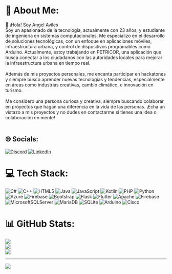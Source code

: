 # 💫 About Me:
👋 ¡Hola! Soy Angel Aviles<br>Soy un apasionado de la tecnología, actualmente con 23 años, y estudiante de ingeniería en sistemas computacionales. Me especializo en el desarrollo de soluciones tecnológicas, con un enfoque en aplicaciones móviles, infraestructura urbana, y control de dispositivos programables como Arduino. Actualmente, estoy trabajando en PETRICOR, una aplicación que busca conectar a los ciudadanos con las autoridades locales para mejorar la infraestructura urbana en tiempo real.<br><br>Además de mis proyectos personales, me encanta participar en hackatones y siempre busco aprender nuevas tecnologías y tendencias, especialmente en áreas como industrias creativas, cambio climático, e innovación en turismo.<br><br>Me considero una persona curiosa y creativa, siempre buscando colaborar en proyectos que hagan una diferencia en la vida de las personas. ¡Echa un vistazo a mis proyectos y no dudes en contactarme si tienes una idea o colaboración en mente!<br><br>


## 🌐 Socials:
[![Discord](https://img.shields.io/badge/Discord-%237289DA.svg?logo=discord&logoColor=white)](https://discord.gg/vali_sama) [![LinkedIn](https://img.shields.io/badge/LinkedIn-%230077B5.svg?logo=linkedin&logoColor=white)](https://www.linkedin.com/in/angel-aviles-a81024210/) 

# 💻 Tech Stack:
![C#](https://img.shields.io/badge/c%23-%23239120.svg?style=for-the-badge&logo=csharp&logoColor=white) ![C++](https://img.shields.io/badge/c++-%2300599C.svg?style=for-the-badge&logo=c%2B%2B&logoColor=white) ![HTML5](https://img.shields.io/badge/html5-%23E34F26.svg?style=for-the-badge&logo=html5&logoColor=white) ![Java](https://img.shields.io/badge/java-%23ED8B00.svg?style=for-the-badge&logo=openjdk&logoColor=white) ![JavaScript](https://img.shields.io/badge/javascript-%23323330.svg?style=for-the-badge&logo=javascript&logoColor=%23F7DF1E) ![Kotlin](https://img.shields.io/badge/kotlin-%237F52FF.svg?style=for-the-badge&logo=kotlin&logoColor=white) ![PHP](https://img.shields.io/badge/php-%23777BB4.svg?style=for-the-badge&logo=php&logoColor=white) ![Python](https://img.shields.io/badge/python-3670A0?style=for-the-badge&logo=python&logoColor=ffdd54) ![Azure](https://img.shields.io/badge/azure-%230072C6.svg?style=for-the-badge&logo=microsoftazure&logoColor=white) ![Firebase](https://img.shields.io/badge/firebase-%23039BE5.svg?style=for-the-badge&logo=firebase) ![Bootstrap](https://img.shields.io/badge/bootstrap-%238511FA.svg?style=for-the-badge&logo=bootstrap&logoColor=white) ![Flask](https://img.shields.io/badge/flask-%23000.svg?style=for-the-badge&logo=flask&logoColor=white) ![Flutter](https://img.shields.io/badge/Flutter-%2302569B.svg?style=for-the-badge&logo=Flutter&logoColor=white) ![Apache](https://img.shields.io/badge/apache-%23D42029.svg?style=for-the-badge&logo=apache&logoColor=white) ![Firebase](https://img.shields.io/badge/firebase-a08021?style=for-the-badge&logo=firebase&logoColor=ffcd34) ![MicrosoftSQLServer](https://img.shields.io/badge/Microsoft%20SQL%20Server-CC2927?style=for-the-badge&logo=microsoft%20sql%20server&logoColor=white) ![MariaDB](https://img.shields.io/badge/MariaDB-003545?style=for-the-badge&logo=mariadb&logoColor=white) ![SQLite](https://img.shields.io/badge/sqlite-%2307405e.svg?style=for-the-badge&logo=sqlite&logoColor=white) ![Arduino](https://img.shields.io/badge/-Arduino-00979D?style=for-the-badge&logo=Arduino&logoColor=white) ![Cisco](https://img.shields.io/badge/cisco-%23049fd9.svg?style=for-the-badge&logo=cisco&logoColor=black)
# 📊 GitHub Stats:
![](https://github-readme-stats.vercel.app/api?username=xXValiSamaXx&theme=synthwave&hide_border=false&include_all_commits=true&count_private=true)<br/>
![](https://github-readme-streak-stats.herokuapp.com/?user=xXValiSamaXx&theme=synthwave&hide_border=false)<br/>
![](https://github-readme-stats.vercel.app/api/top-langs/?username=xXValiSamaXx&theme=synthwave&hide_border=false&include_all_commits=true&count_private=true&layout=compact)

---
[![](https://visitcount.itsvg.in/api?id=xXValiSamaXx&icon=0&color=0)](https://visitcount.itsvg.in)

<!-- Proudly created with GPRM ( https://gprm.itsvg.in ) -->
